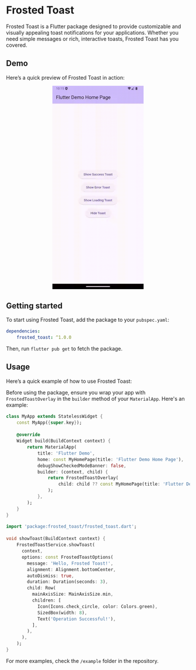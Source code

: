 # Frosted Toast

Frosted Toast is a Flutter package designed to provide customizable and visually appealing toast notifications for your applications. Whether you need simple messages or rich, interactive toasts, Frosted Toast has you covered.

## Demo

Here’s a quick preview of Frosted Toast in action:

<div align="center">
    <img src="asset/demo.gif" alt="Frosted Toast Demo" width="250" />
</div>

## Getting started

To start using Frosted Toast, add the package to your `pubspec.yaml`:

```yaml
dependencies:
    frosted_toast: ^1.0.0
```

Then, run `flutter pub get` to fetch the package.

## Usage

Here’s a quick example of how to use Frosted Toast:

Before using the package, ensure you wrap your app with `FrostedToastOverlay` in the `builder` method of your `MaterialApp`. Here's an example:

```dart
class MyApp extends StatelessWidget {
    const MyApp({super.key});

    @override
    Widget build(BuildContext context) {
        return MaterialApp(
            title: 'Flutter Demo',
            home: const MyHomePage(title: 'Flutter Demo Home Page'),
            debugShowCheckedModeBanner: false,
            builder: (context, child) {
                return FrostedToastOverlay(
                    child: child ?? const MyHomePage(title: 'Flutter Demo Home Page'),
                );
            },
        );
    }
}
```



```dart
import 'package:frosted_toast/frosted_toast.dart';

void showToast(BuildContext context) {
    FrostedToastService.showToast(
      context,
      options: const FrostedToastOptions(
        message: 'Hello, Frosted Toast!',
        alignment: Alignment.bottomCenter,
        autoDismiss: true,
        duration: Duration(seconds: 3),
        child: Row(
          mainAxisSize: MainAxisSize.min,
          children: [
            Icon(Icons.check_circle, color: Colors.green),
            SizedBox(width: 8),
            Text('Operation Successful!'),
          ],
        ),
      ),
    );
}
```

For more examples, check the `/example` folder in the repository.

